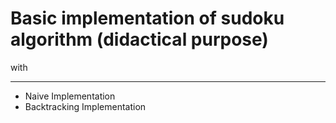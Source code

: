 # Basic implementation of sudoku algorithm (didactical purpose)


with
***
* Naive Implementation
* Backtracking Implementation
